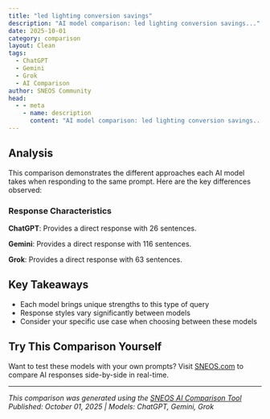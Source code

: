 ```yaml
---
title: "led lighting conversion savings"
description: "AI model comparison: led lighting conversion savings..."
date: 2025-10-01
category: comparison
layout: Clean
tags:
  - ChatGPT
  - Gemini
  - Grok
  - AI Comparison
author: SNEOS Community
head:
  - - meta
    - name: description
      content: "AI model comparison: led lighting conversion savings..."
---
```


<ChatComparison
  title="led lighting conversion savings"
  prompt="led lighting conversion savings"
  :responses='{"ChatGPT": "LED lighting conversion savings refer to the cost and energy savings realized by switching from traditional lighting technologies (such as incandescent, halogen, or fluorescent bulbs) to LED (Light Emitting Diode) lighting. Here\u2019s a detailed overview of the potential savings and benefits:\n\n### 1. Energy Savings\n- **Lower wattage:** LEDs consume significantly less electricity than traditional bulbs. For example, a 10W LED bulb can produce the same amount of light as a 60W incandescent bulb.\n- **Energy consumption:** LEDs typically use 75-85% less energy compared to incandescent bulbs.\n- **Example:** If you replace a 60W incandescent bulb with a 10W LED, you save 50 watts per hour of usage.\n\n### 2. Cost Savings\n- **Reduced electric bills:** Because LEDs use less power, your monthly electricity bill lowers. The amount saved depends on usage hours and local electricity rates.\n- **Long lifespan:** LEDs last significantly longer (up to 25,000 to 50,000 hours) compared to incandescent (1,000 hours) or fluorescent bulbs (8,000-10,000 hours), reducing replacement costs.\n- **Maintenance savings:** Less frequent replacements mean lower labor and material costs, especially for commercial or industrial settings.\n\n### 3. Environmental Benefits\n- **Reduced carbon footprint:** Using less electricity reduces greenhouse gas emissions from power plants.\n- **Lower waste:** Longer lifespan means fewer bulbs discarded in landfills.\n\n### Calculating Savings Example:\n- **Scenario:** Replacing 10 incandescent 60W bulbs used 5 hours/day with 10W LED bulbs.\n- **Energy savings per day:**\n - Old bulbs: 60W x 10 bulbs x 5 hrs = 3,000 Wh = 3 kWh\n - New bulbs: 10W x 10 bulbs x 5 hrs = 500 Wh = 0.5 kWh\n - Savings: 3 kWh - 0.5 kWh = 2.5 kWh per day\n- **Monthly savings:**\n - 2.5 kWh/day x 30 days = 75 kWh\n- **Cost savings:**\n - If electricity costs $0.12/kWh, monthly savings = 75 kWh x $0.12 = $9.00\n- **Annual savings:** $9 x 12 = $108\n\n### Other Considerations\n- **Upfront cost:** LED bulbs often cost more initially, but pay for themselves over time through energy and maintenance savings.\n- **Quality and compatibility:** Ensure LEDs are suited for your fixtures and lighting needs.\n- **Rebates and incentives:** Many energy providers offer rebates or incentives for LED upgrades.\n\n---\n\nIf you provide more specific details (number of bulbs, usage hours, electricity rates), I can help calculate your potential savings more precisely!", "Gemini": "Okay, let\u0027s break down the potential savings from converting to LED lighting. We\u0027ll cover the key areas and how to estimate your own savings.\n\n**Where Savings Come From**\n\nLED lighting conversion saves money primarily in two key areas:\n\n1. **Reduced Energy Consumption:** This is the biggest driver of savings. LEDs are far more energy-efficient than traditional lighting technologies like incandescent, halogen, and even fluorescent bulbs.\n2. **Extended Lifespan:** LEDs last significantly longer than other types of bulbs, reducing the frequency and cost of replacements. This also reduces labor costs associated with replacements, especially in hard-to-reach areas.\n\n**Quantifying the Savings: A Step-by-Step Approach**\n\nHere\u0027s a systematic way to estimate your potential savings. I\u0027ll provide formulas and examples. You\u0027ll need to gather some information about your current lighting.\n\n**1. Identify Your Existing Lighting:**\n\n* **Type of Bulb:** Incandescent, Halogen, CFL (Compact Fluorescent), Fluorescent Tube (T8, T12), etc.\n* **Wattage:** This is printed on the bulb itself (e.g., 60W, 100W, 13W).\n* **Number of Bulbs:** How many of each type do you have?\n* **Hours of Use Per Day:** Estimate how many hours each type of bulb is typically on per day. Be as accurate as possible.\n* **Days of Use Per Year:** How many days per year is the lighting used? If it\u0027s a business, is it open 7 days a week, or 5?\n* **Cost per Kilowatt-hour (kWh):** This is crucial! Look at your electricity bill. The cost per kWh is usually listed. It can vary by location and time of year. *Important: Make sure you are looking at the total cost per kWh, including any distribution charges, not just the energy cost itself.*\n\n**2. Calculate Current Energy Consumption:**\n\nFor each type of bulb:\n\n* **Total Wattage per Bulb Type:** \u0060Wattage per Bulb x Number of Bulbs = Total Wattage\u0060\n * *Example: 60W incandescent x 10 bulbs = 600 Watts*\n* **Daily Energy Consumption (Watt-hours):** \u0060Total Wattage x Hours of Use Per Day = Daily Watt-hours\u0060\n * *Example: 600 Watts x 4 hours/day = 2400 Watt-hours/day*\n* **Daily Energy Consumption (kWh):** \u0060Daily Watt-hours / 1000 = Daily kWh\u0060\n * *Example: 2400 Watt-hours/day / 1000 = 2.4 kWh/day*\n* **Annual Energy Consumption (kWh):** \u0060Daily kWh x Days of Use Per Year = Annual kWh\u0060\n * *Example: 2.4 kWh/day x 365 days/year = 876 kWh/year*\n\n**3. Calculate Current Energy Cost:**\n\nFor each type of bulb:\n\n* **Annual Energy Cost:** \u0060Annual kWh x Cost per kWh = Annual Energy Cost\u0060\n * *Example: 876 kWh/year x $0.15/kWh = $131.40/year*\n\n**4. Determine LED Replacement Options:**\n\n* For each existing bulb type, find an equivalent LED replacement. The key is to match the *lumens* (brightness), not just the wattage. A lower wattage LED can often produce the same or more light. Use online resources or consult with a lighting specialist to find appropriate replacements. Look for \u0022LED Equivalent to [Your Bulb Type and Wattage]\u0022.\n* **Record the Wattage of the LED Replacement.** This is crucial for calculating the new energy consumption.\n* **Estimate the cost of the LED replacement bulbs.**\n\n**5. Calculate LED Energy Consumption and Cost:**\n\nRepeat steps 2 and 3, but use the LED wattage instead of the original bulb wattage. This will give you the annual energy consumption and cost for the LED replacements.\n\n**6. Calculate Energy Savings:**\n\nFor each type of bulb:\n\n* **Annual Energy Savings:** \u0060Original Annual Energy Cost - LED Annual Energy Cost = Annual Energy Savings\u0060\n * *Example: $131.40 (incandescent) - $26.28 (LED) = $105.12/year savings*\n* **Total Annual Energy Savings:** Sum the annual energy savings for all bulb types.\n\n**7. Calculate Replacement Savings (Lifespan):**\n\n* **Average Lifespan (Hours):** Find the average lifespan of your current bulbs and the LED replacements. This information is usually on the packaging or product specifications.\n* **Replacement Frequency (Per Year):** \u0060Hours of Use Per Year / Bulb Lifespan (Hours) = Replacements Per Year\u0060\n* **Annual Replacement Cost (Current Bulbs):** \u0060Replacements Per Year x Cost Per Bulb = Annual Replacement Cost\u0060\n* **Annual Replacement Cost (LEDs):** Calculate the same for LEDs. (Remember, LEDs last much longer, so this number will be smaller.)\n* **Annual Replacement Savings:** \u0060Annual Replacement Cost (Current Bulbs) - Annual Replacement Cost (LEDs) = Annual Replacement Savings\u0060\n\n**8. Calculate Total Savings:**\n\n* **Total Annual Savings:** \u0060Annual Energy Savings \u002B Annual Replacement Savings = Total Annual Savings\u0060\n\n**9. Calculate Payback Period:**\n\n* **Total Cost of LED Bulbs:** Sum the cost of all the LED replacement bulbs.\n* **Payback Period (Years):** \u0060Total Cost of LED Bulbs / Total Annual Savings = Payback Period\u0060\n\n**Example Scenario:**\n\nLet\u0027s say you have 10 incandescent 60W bulbs that are on for 4 hours a day, 365 days a year, and your electricity cost is $0.15/kWh. The incandescent bulbs cost $1.00 each and last 1,000 hours. The LED replacements are 8W, cost $5.00 each, and last 25,000 hours.\n\n* **Incandescent Annual Energy Cost:** $131.40 (calculated as above)\n* **LED Annual Energy Cost:** $17.52 (calculated using 8W instead of 60W)\n* **Annual Energy Savings:** $113.88\n* **Incandescent Replacements Per Year:** (4 hours/day * 365 days/year) / 1000 hours = 1.46 replacements/year\n* **Incandescent Annual Replacement Cost:** 1.46 replacements/year * $1.00/bulb = $1.46\n* **LED Replacements Per Year:** (4 hours/day * 365 days/year) / 25,000 hours = 0.0584 replacements/year\n* **LED Annual Replacement Cost:** 0.0584 replacements/year * $5.00/bulb = $0.29\n* **Annual Replacement Savings:** $1.46 - $0.29 = $1.17\n* **Total Annual Savings:** $113.88 \u002B $1.17 = $115.05\n* **Total Cost of LED Bulbs:** 10 bulbs * $5.00/bulb = $50.00\n* **Payback Period:** $50.00 / $115.05 = 0.43 years (about 5 months)\n\n**Important Considerations and Tips:**\n\n* **Lumens vs. Watts:** Focus on lumens (brightness) when selecting LED replacements, not just wattage. Use wattage only for calculations after you have selected the light output you need\n* **Color Temperature (Kelvin):** LEDs come in different color temperatures (measured in Kelvin - K). Choose the color temperature that you prefer (e.g., warm white, cool white, daylight).\n* **Dimmability:** If you have dimmers, make sure the LED bulbs you choose are compatible. Not all LEDs are dimmable.\n* **Rebates and Incentives:** Check with your local utility company for rebates or incentives for LED lighting conversions. These can significantly reduce the upfront cost. Many government and utility programs exist to promote energy efficiency.\n* **Quality of LEDs:** The quality of LEDs can vary. Look for reputable brands and check reviews. Poor-quality LEDs may not last as long or provide the expected light output.\n* **Directional vs. Omnidirectional:** Consider whether you need a directional (spotlight-like) or omnidirectional (light in all directions) LED.\n* **Lighting Design:** Sometimes, a lighting conversion is a good opportunity to improve the overall lighting design of a space. Consider whether you need to change the number of fixtures or their placement.\n* **Professional Assistance:** For large-scale conversions (e.g., businesses), it\u0027s often helpful to consult with a lighting professional who can assess your needs and recommend the best solutions. They can also help with installation.\n* **Maintenance Savings:** In commercial settings, factor in the reduced labor costs for replacing bulbs, especially in high or difficult-to-reach locations.\n* **Heat Reduction:** LEDs produce significantly less heat than incandescent bulbs. This can also contribute to savings on air conditioning costs, especially in warmer climates, but those savings are harder to quantify.\n\n**Online Calculators and Tools:**\n\nMany online LED savings calculators can help you estimate your potential savings. Search for \u0022LED lighting savings calculator\u0022. These tools often simplify the calculations and provide a more user-friendly interface. Just be sure you understand the assumptions they are making and that you can adjust the inputs (especially the cost per kWh) to match your specific situation.\n\nBy following these steps and carefully gathering your data, you can get a good estimate of the potential savings from converting to LED lighting. Good luck!\n", "Grok": "Converting to LED lighting can result in significant cost savings and other benefits due to their energy efficiency, longer lifespan, and lower maintenance costs compared to traditional lighting options like incandescent, fluorescent, or halogen bulbs. Below is a breakdown of the potential savings and factors to consider when evaluating LED lighting conversion:\n\n---\n\n### **1. Energy Savings**\n- **Efficiency:** LEDs use up to 75-80% less energy than incandescent bulbs and about 30-50% less than compact fluorescent lamps (CFLs) to produce the same amount of light (measured in lumens).\n- **Example Calculation:**\n - A 60-watt incandescent bulb can be replaced by a 9-12 watt LED bulb for the same brightness.\n - If used for 5 hours daily:\n - Incandescent: 60W x 5 hours = 300 Wh/day (0.3 kWh/day)\n - LED: 10W x 5 hours = 50 Wh/day (0.05 kWh/day)\n - Savings per bulb: 0.25 kWh/day\n - At an electricity rate of $0.12/kWh, savings = $0.03/day or $10.95/year per bulb.\n - Multiply this by the number of bulbs in a home or facility to calculate total savings.\n\n- **Larger Scale (Commercial/Industrial):** For businesses with hundreds or thousands of lights operating for longer hours (e.g., 12\u002B hours daily), the energy savings can be substantial, often reducing lighting electricity costs by 50% or more.\n\n---\n\n### **2. Longer Lifespan**\n- **Durability:** LEDs last significantly longer than traditional bulbs:\n - Incandescent: ~1,000 hours\n - CFL: ~8,000-10,000 hours\n - LED: ~25,000-50,000 hours (or more)\n- **Replacement Cost Savings:** Fewer replacements mean reduced costs for purchasing new bulbs and labor for installation.\n- **Example:** If an LED bulb lasts 25 times longer than an incandescent bulb, a single LED bulb could replace 25 incandescent bulbs over its lifespan.\n - Cost of 25 incandescent bulbs (~$1 each) = $25\n - Cost of 1 LED bulb (~$5-10) = $5-10\n - Savings on bulb replacement alone: $15-20 per fixture over time.\n\n---\n\n### **3. Reduced Maintenance Costs**\n- Less frequent bulb replacements mean lower labor costs, especially in commercial or industrial settings where accessing light fixtures may require specialized equipment (e.g., high ceilings, outdoor lighting).\n- For businesses, this can translate to thousands of dollars saved annually on maintenance.\n\n---\n\n### **4. Additional Savings**\n- **Heat Reduction:** LEDs emit very little heat compared to incandescent or halogen bulbs, reducing the load on air conditioning systems, especially in warmer climates or spaces with many lights.\n- **Dimming and Controls:** Many LED systems can be paired with dimmers, timers, or smart controls, further reducing energy usage by adjusting light levels based on need or occupancy.\n- **Rebates and Incentives:** Many utility companies and governments offer rebates or tax incentives for switching to energy-efficient lighting, further lowering the upfront cost of conversion.\n\n---\n\n### **5. Upfront Costs vs. Return on Investment (ROI)**\n- **Initial Investment:** LED bulbs and fixtures are more expensive upfront compared to traditional options. For example:\n - Incandescent bulb: $1-2\n - CFL: $2-4\n - LED bulb: $3-10 (depending on brand, features, and wattage)\n- **Payback Period:** Due to energy and maintenance savings, the upfront cost is often recouped within 1-3 years, depending on usage and electricity rates.\n- **Example ROI Calculation:**\n - Replace 10 incandescent bulbs (60W each) with LEDs (10W each).\n - Daily energy savings: 10 x 0.25 kWh = 2.5 kWh/day.\n - Annual savings at $0.12/kWh: 2.5 x 365 x $0.12 = $109.50.\n - Cost of 10 LED bulbs: $50.\n - Payback period: $50 / $109.50 = ~5.5 months.\n\n---\n\n### **6. Environmental Benefits**\n- **Reduced Carbon Footprint:** Lower energy consumption means reduced greenhouse gas emissions from power plants.\n- **Less Waste:** Fewer bulb replacements result in less waste in landfills, and many LEDs are recyclable.\n- **Mercury-Free:** Unlike CFLs, LEDs do not contain mercury, making them safer for the environment.\n\n---\n\n### **Factors to Consider**\n- **Usage Hours:** Savings are most significant in areas where lights are on for extended periods (e.g., offices, retail stores, street lighting).\n- **Electricity Rates:** Higher local electricity rates lead to greater savings.\n- **Type of Conversion:** Are you replacing just bulbs (drop-in replacements) or entire fixtures? Fixture replacement may increase upfront costs but can offer better efficiency and aesthetics.\n- **Light Quality:** Ensure the LED bulbs match your needs for brightness (lumens), color temperature (warm vs. cool), and compatibility with dimmers or existing fixtures.\n\n---\n\n### **Typical Savings Summary**\n- **Residential:** Homeowners replacing 20-30 bulbs can save $100-300 per year on energy bills, with a payback period of 1-2 years.\n- **Commercial/Industrial:** Businesses with hundreds of lights can save thousands to tens of thousands of dollars annually, with payback often within 1-3 years.\n- **Municipal (Street Lighting):** Cities converting to LED streetlights often report 50-70% energy savings and significantly reduced maintenance costs.\n\n---\n\nIf you\u0027re considering a conversion, start with a small-scale test in high-usage areas to measure savings and ensure satisfaction with light quality. Additionally, consult with a lighting professional or use online LED savings calculators (available through utility companies or manufacturers like Philips, GE, or Cree) to get a more precise estimate tailored to your situation. Would you like assistance with a specific calculation or scenario?"}' 
  published-date="17:29"
/>

## Analysis

This comparison demonstrates the different approaches each AI model takes when responding to the same prompt. Here are the key differences observed:

### Response Characteristics

**ChatGPT**: Provides a direct response with 26 sentences. 

**Gemini**: Provides a direct response with 116 sentences. 

**Grok**: Provides a direct response with 63 sentences. 

## Key Takeaways

- Each model brings unique strengths to this type of query
- Response styles vary significantly between models
- Consider your specific use case when choosing between these models

## Try This Comparison Yourself

Want to test these models with your own prompts? Visit [SNEOS.com](https://sneos.com) to compare AI responses side-by-side in real-time.

---

*This comparison was generated using the [SNEOS AI Comparison Tool](https://sneos.com)*
*Published: October 01, 2025 | Models: ChatGPT, Gemini, Grok*
